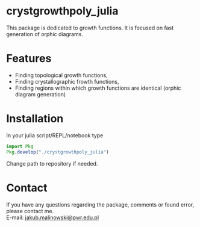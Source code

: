 # crystgrowthpoly_julia
This package is dedicated to growth functions. It is focused on fast generation of orphic diagrams.

# Features
- Finding topological growth functions,
- Finding crystallographic frowth functions,
- Finding regions within which growth functions are identical (orphic diagram generation)

# Installation
In your julia script/REPL/notebook type
```julia
import Pkg
Pkg.develop("./crystgrowthpoly_julia")
```
Change path to repository if needed.

# Contact

If you have any questions regarding the package, comments or found error, please contact me.   
E-mail: jakub.malinowski@pwr.edu.pl